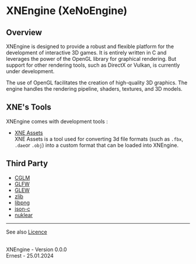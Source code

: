 # XNEngine (XeNoEngine)

## Overview

XNEngine is designed to provide a robust and flexible platform for the development of interactive 3D games. It is entirely written in C and leverages the power of the OpenGL library for graphical rendering. But support for other rendering tools, such as DirectX or Vulkan, is currently under development.

The use of OpenGL facilitates the creation of high-quality 3D graphics. The engine handles the rendering pipeline, shaders, textures, and 3D models.

## XNE's Tools 
XNEngine comes with development tools :
- [XNE Assets](tools/)
<br>XNE Assets is a tool used for converting 3d file formats (such as ```.fbx```, ```.dae```or ```.obj```) into a custom format that can be loaded into XNEngine.

## Third Party
- [CGLM](https://github.com/recp/cglm)
- [GLFW](https://www.glfw.org/)
- [GLEW](https://github.com/nigels-com/glew)
- [zlib](https://zlib.net/)
- [libpng](http://www.libpng.org/pub/png/libpng.html)
- [json-c](https://github.com/json-c/json-c)
- [nuklear](https://github.com/Immediate-Mode-UI/Nuklear)

---
See also [Licence](./LICENSE.md)

<br>XNEngine - Version 0.0.0
<br>Ernest - 25.01.2024

